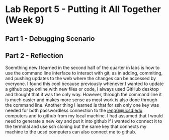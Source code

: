 # Lab Report 5 - Putting it All Together (Week 9)
## Part 1 - Debugging Scenario
## Part 2 - Reflection
Soemthing new I learned in the second half of the quarter in labs is how to use the command line interface to interact with git, as in adding, commiting, and pushing updates to the web where the changes can be accessed by everyone. 
I found this cool because previously whenever I wanted to update a github page online with new files or code, I always used GitHub desktop and thought that it was the only way. However, through the command line it is much easier
and makes more sense as most work is also done through the command line. Another thing I learned is that for ssh only one key was needed for both passwordless connection to the ieng6@ucsd.edu computers and to github from my local
machine. I had assumed that I would need to generate a new key and put it into github if i wanted to connect it to the terminal and use ssh cloning but the same key that connects my machine to the ucsd computers can also connect me
to github.
